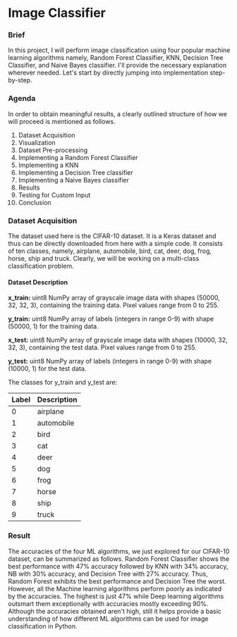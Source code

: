 # Image Classifier

### Brief

In this project, I will perform image classification using four popular machine learning algorithms namely, Random Forest Classifier, KNN, Decision Tree Classifier, and Naive Bayes classifier. I'll provide the necessary explanation wherever needed. Let's start by directly jumping into implementation step-by-step.

### Agenda

In order to obtain meaningful results, a clearly outlined structure of how we will proceed is mentioned as follows.
1. Dataset Acquisition
1. Visualization
2. Dataset Pre-processing
3. Implementing a Random Forest Classifier
4. Implementing a KNN
5. Implementing a Decision Tree classifier
6. Implementing a Naive Bayes classifier
7. Results
8. Testing for Custom Input
9. Conclusion

### Dataset Acquisition

The dataset used here is the CIFAR-10 dataset. It is a Keras dataset and thus can be directly downloaded from here with a simple code. It consists of ten classes, namely, airplane, automobile, bird, cat, deer, dog, frog, horse, ship and  truck. Clearly, we will be working on a multi-class classification problem.

#### Dataset Description

**x_train:** uint8 NumPy array of grayscale image data with shapes (50000, 32, 32, 3), containing the training data. Pixel values range from 0 to 255.

**y_train:** uint8 NumPy array of labels (integers in range 0-9) with shape (50000, 1) for the training data.

**x_test:** uint8 NumPy array of grayscale image data with shapes (10000, 32, 32, 3), containing the test data. Pixel values range from 0 to 255.

**y_test:** uint8 NumPy array of labels (integers in range 0-9) with shape (10000, 1) for the test data.

The classes for y_train and y_test are:

| Label | Description |
| ----------- | ----------- |
|0 | airplane |
|1 | automobile |
|2 | bird |
|3 | cat |
|4 | deer |
|5 | dog |
|6 | frog |
|7 | horse |
|8 | ship |
|9 | truck |

### Result

The accuracies of the four ML algorithms, we just explored for our CIFAR-10 dataset, can be summarized as follows.
Random Forest Classifier shows the best performance with 47% accuracy followed by KNN with 34% accuracy, NB with 30% accuracy, and Decision Tree with 27% accuracy. Thus, Random Forest exhibits the best performance and Decision Tree the worst. However, all the Machine learning algorithms perform poorly as indicated by the accuracies. The highest is just 47% while Deep learning algorithms outsmart them exceptionally with accuracies mostly exceeding 90%.
Although the accuracies obtained aren't high, still it helps provide a basic understanding of how different ML algorithms can be used for image classification in Python.
